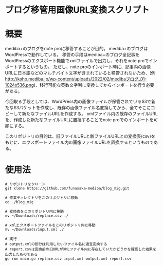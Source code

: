 # ブログ移管用画像URL変換スクリプト

# 概要
mediba+のブログをnote proに移管することが目的。
mediba+のブログはWordPressで動作している。
移管の手段はmediba+のブログ全記事をWordPressのエクスポート機能でxmlファイルで出力し、それをnote proでインポートするというもの。
ただし、note proのインポート時に、記事内の画像URLに日本語などのマルチバイト文字が含まれていると移管されないため、(例: http://koho.mediba.jp/wp-content/uploads/2022/02/medibaブログ_01-1024x536.png)、移行可能な英数文字列に変換してからインポートを行う必要がある。

今回取る手段としては、WordPress内の画像ファイルが保管されているS3で新たなS3バケットを作成し、既存の画像ファイル名変換してから、全てそこにコピーして新たなファイルURLを作成する。
xmlファイル内の既存のファイルURLを、作成した新たなファイルURLに置換することでnote proでのインポートを可能にする。

このリポジトリの目的は、旧ファイルURLと新ファイルURLとの変換表(csv)をもとに、エクスポートファイル内の画像ファイルURLを置換するというものである。

# 使用法
```
# リポジトリをクローン
git clone https://github.com/funasaka-mediba/blog_mig.git

# 作業ディレクトリをこのリポジトリに移動
cd ./blog_mig

# 変換表をこのリポジトリ内に移動
mv ~/Downloads/replace.csv ./

# xmlエクスポートファイルをこのリポジトリ内に移動
mv ~/Downloads/input.xml ./

# 実行
# output.xmlの部分は利用したいファイル名に適宜変換する
# report.csvは変換前の旧URLがXMLファイル内に存在していたかどうかを確認した結果を出力したものである
go run main.go replace.csv input.xml output.xml report.csv
```
